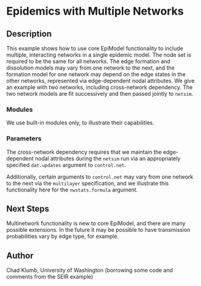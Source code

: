 # Epidemics with Multiple Networks

## Description

This example shows how to use core EpiModel functionality to include multiple,
interacting networks in a single epidemic model. The node set is required to be
the same for all networks. The edge formation and dissolution models may vary
from one network to the next, and the formation model for one network may depend
on the edge states in the other networks, represented via edge-dependent nodal
attributes. We give an example with two networks, including cross-network
dependency. The two network models are fit successively and then passed jointly
to `netsim`.

### Modules

We use built-in modules only, to illustrate their capabilities.

### Parameters

The cross-network dependency requires that we maintain the edge-dependent nodal
attributes during the `netsim` run via an appropriately specified `dat.updates`
argument to `control.net`.

Additionally, certain arguments to `control.net` may vary from one network to
the next via the `multilayer` specification, and we illustrate this
functionality here for the `nwstats.formula` argument.

## Next Steps

Multinetwork functionality is new to core EpiModel, and there are many possible
extensions. In the future it may be possible to have transmission probabilities
vary by edge type, for example.

## Author

Chad Klumb, University of Washington
(borrowing some code and comments from the SEIR example)
